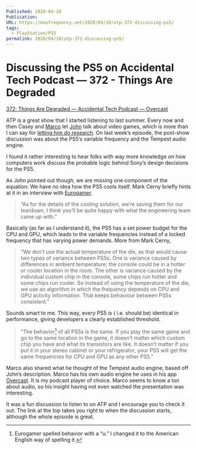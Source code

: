 ```yaml
---
Published: 2020-04-10
Publication: 
URL: https://maxfrequency.net/2020/04/10/atp-372-discussing-ps5/
tags:
  - PlayStation/PS5
permalink: 2020/04/10/atp-372-discussing-ps5/
---
```

# Discussing the PS5 on Accidental Tech Podcast — 372 - Things Are Degraded

[372: Things Are Degraded — Accidental Tech Podcast — Overcast](https://overcast.fm/+R7DWYmVOs/1:54:02)

ATP is a great show that I started listening to last summer. Every now and then Casey and [Marco](https://twitter.com/marcoarment) let [John](https://twitter.com/siracusa) talk about video games, which is more than I can say for [letting him do research](https://www.youtube.com/watch?v=iCXItGrjqrw). On last week’s episode, the post-show discussion was about the PS5’s variable frequency and the Tempest audio engine.

I found it rather interesting to hear folks with way more knowledge on how computers work discuss the probable logic behind Sony’s design decisions for the PS5.

As John pointed out though, we are missing one component of the equation: We have no idea how the PS5 cools itself. Mark Cerny briefly hints at it in an interview with [Eurogamer](https://www.eurogamer.net/articles/digitalfoundry-2020-playstation-5-the-mark-cerny-tech-deep-dive).

> “As for the details of the cooling solution, we’re saving them for our teardown, I think you’ll be quite happy with what the engineering team came up with.”

Basically (as far as I understand it), the PS5 has a set power budget for the CPU and GPU, which leads to the variable frequencies instead of a locked frequency that has varying power demands. More from Mark Cerny,

> “We don’t use the actual temperature of the die, as that would cause two types of variance between PS5s. One is variance caused by differences in ambient temperature; the console could be in a hotter or cooler location in the room. The other is variance caused by the individual custom chip in the console, some chips run hotter and some chips run cooler. So instead of using the temperature of the die, we use an algorithm in which the frequency depends on CPU and GPU activity information. That keeps behaviour between PS5s consistent.”

Sounds smart to me. This way, every PS5 is ( i.e. should be) identical in performance, giving developers a clearly established threshold.

> “The behavior[^1] of all PS5s is the same. If you play the same game and go to the same location in the game, it doesn’t matter which custom chip you have and what its transistors are like. It doesn’t matter if you put it in your stereo cabinet or your refrigerator, your PS5 will get the same frequencies for CPU and GPU as any other PS5.”

Marco also shared what he thought of the Tempest audio engine, based off John’s description. Marco has his own audio engine he uses in his app [Overcast](https://apps.apple.com/us/app/overcast/id888422857). It is my podcast player of choice. Marco seems to know a ton about audio, so his insight having not even watched the presentation was interesting.

It was a fun discussion to listen to on ATP and I encourage you to check it out. The link at the top takes you right to when the discussion starts, although the whole episode is great.

[^1]: Eurogamer spelled behavior with a “u.” I changed it to the American English way of spelling it.